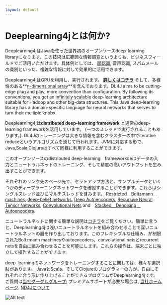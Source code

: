 ```yaml
---
layout: default
---
```


# Deeplearning4jとは何か?

Deeplearning4jはJavaを使った世界初のオープンソースdeep-learning　libraryになります。この技術は広範囲な情報調査というよりも、ビジネスフィールドでご活用いただけます。具体例としては、 [顔認識](../facial-reconstruction-tutorial.html), 音声認識, スパムメールの識別といった、複雑な情報に対して効果的に活用できます。

Deeplearning4jはGPUを利用し、実行されます。 **[詳しくはコチラ](http://nd4j.org/gpu_native_backends.html)** そして、多様性のある**[n-dimensional array](http://nd4j.org/)**を含んでおります。DL4J aims to be cutting-edge plug and play, more convention than configuration. By following its conventions, you get an [infinitely scalable](../scaleout.html) deep-learning architecture suitable for Hadoop and other big-data structures. This Java deep-learning library has a domain-specific language for neural networks that serves to turn their multiple knobs. 

Deeplearning4jは**distributed deep-learning framework** と通常のdeep-learning frameworkを活用しています。 (一つのスレッドで実行されることもあります。). DL4Jのトレーニングは大きな情報を含むクラスターの中でiterative　reduceというアルゴリズムを通じて行われます。JVMに対応する形で、Java,Scala,Clojureはすべて同様に利用することができます。

このオープンソースのdistributed deep-learning　frameworkdeはデータの入力とニュートラルネットのトレーニング、そして精度の高いアウトプットを生み出すことができます。

それぞれのリンク先のページ先で、セットアップ方法と、サンプルデータといくつかのディープラーニングネットワークを確認することができます。これらはシングルスレッド並びにマルチスレッドを含みます。 [Restricted　Boltzmann　machines](../restrictedboltzmannmachine.html), [deep-belief networks](../deepbeliefnetwork.html), [Deep Autoencoders](http://deeplearning4j.org/deepautoencoder.html), [Recursive Neural Tensor Networks](http://deeplearning4j.org/recursiveneuraltensornetwork.html), [Convolutional Nets](http://deeplearning4j.org/convolutionalnets.html) and　[Stacked　Denoising　Autoencoders](../stackeddenoisingautoencoder.html). 

ニュートラルネットに関する簡単な説明は[コチラ](../overview.html)をご覧ください。簡単に言うと、Deeplearning4jは浅いニュートラルネットを組み合わせることで深いニュートラルネットの層を作り出しております。このフレキシブルな仕組み、が制限されたBoltzmann machinesやautoencoders、convolutional netsとrecurrent netsを自由に組み合わせることを可能にします。これらの操作は、端末ごとに独立して操作することができます。

deep-learningのネットワークをトレーニングすることに関しては、様々な選択肢があります。 JavaとScala、そしてClojureのプログラマーの方が、自由にそれぞれに合う形に作り上げることができるプログラムがDeeplearning4jです。 ご質問は[当社グーグルグループ](https://groups.google.com/forum/#!forum/deeplearning4j); プレミアムサポートが必要な場合は, [当社ホームページ](http://www.skymind.io/contact.html). [ND4Jについて](http://nd4j.org/) 

![Alt text](../img/logos_8.png)
